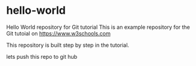 # hello-world
Hello World repository for Git tutorial
This is an example repository for the Git tutoial on https://www.w3schools.com

This repository is built step by step in the tutorial. 

lets push this repo to git hub